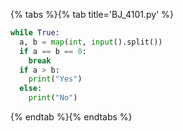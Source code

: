 {% tabs %}{% tab title='BJ_4101.py' %}

```py
while True:
  a, b = map(int, input().split())
  if a == b == 0:
    break
  if a > b:
    print("Yes")
  else:
    print("No")
```

{% endtab %}{% endtabs %}
